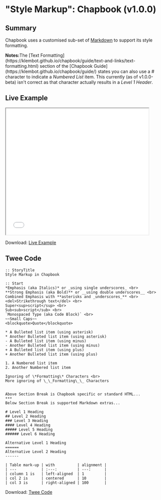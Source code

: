 # "Style Markup": Chapbook (v1.0.0)

## Summary

Chapbook uses a customised sub-set of [Markdown](https://guides.github.com/features/mastering-markdown/) to support its style formatting.

<div class="alertbox information"><strong>Notes:</strong>The [Text Formatting](https://klembot.github.io/chapbook/guide/text-and-links/text-formatting.html) section of the [Chapbook Guide](https://klembot.github.io/chapbook/guide/) states you can also use a &#35; character to indicate a <em>Numbered List</em> item. This currently (as of v1.0.0-beta) isn't correct as that character actually results in a <em>Level 1 Header</em>.</div>

## Live Example

<section>
<iframe src="shapbook_markup_example.html" height=400 width=90%></iframe>


Download: <a href="chapbook_markup_example.html" target="_blank">Live Example</a>
</section>

## Twee Code

```
:: StoryTitle
Style Markup in Chapbook

:: Start
*Emphasis (aka Italics)* or _using single underscores_ <br>
**Strong Emphasis (aka Bold)** or __using double underscores__ <br>
Combined Emphasis with **asterisks and _underscores_** <br>
<del>Strikethrough text</del> <br>
Super<sup>script</sup> <br>
Sub<sub>script</sub> <br>
`Monospaced Type (aka Code Block)` <br>
~~Small Caps~~
<blockquote>Quote</blockquote>

* A Bulleted list item (using asterisk)
* Another Bulleted list item (using asterisk)
- A Bulleted list item (using minus)
- Another Bulleted list item (using minus)
+ A Bulleted list item (using plus)
+ Another Bulleted list item (using plus)

1. A Numbered list item
2. Another Numbered list item

Ignoring of \*Formatting\* Characters <br>
More ignoring of \_\_Formatting\_\_ Characters


Above Section Break is Chapbook specific or standard HTML...
***
Below Section Break is supported Markdown extras...

# Level 1 Heading
## Level 2 Heading
### Level 3 Heading
#### Level 4 Heading
##### Level 5 Heading
###### Level 6 Heading

Alternative Level 1 Heading
======
Alternative Level 2 Heading
------

| Table mark-up | with          | alignment |
| ---           | :---:         | ---:      |
| column 1 is   | left-aligned  | 1         |
| col 2 is      | centered      | 10        |
| col 3 is      | right-aligned | 100       |

```

Download: <a href="chapbook_markup_twee.txt" target="_blank">Twee Code</a>

